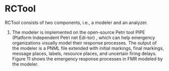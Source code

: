 # RCTool
RCTool consists of two components, i.e., a modeler and an analyzer.
1) The modeler is implemented on the open-source Petri tool PIPE (Platform Independent Petri net Edi-tor) , which can help emergency organizations visually model their response processes. The output of the modeler is a PNML file extended with initial markings, final markings, message places, labels, resource places, and uncertain firing delays. Figure 11 shows the emergency response processes in FMR modeled by the modeler.


